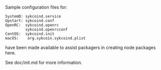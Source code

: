 Sample configuration files for:
```
SystemD: sykcoind.service
Upstart: sykcoind.conf
OpenRC:  sykcoind.openrc
         sykcoind.openrcconf
CentOS:  sykcoind.init
macOS:    org.sykcoin.sykcoind.plist
```
have been made available to assist packagers in creating node packages here.

See doc/init.md for more information.
